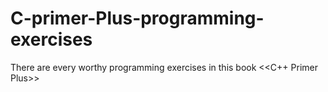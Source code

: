 # C-primer-Plus-programming-exercises
There are every worthy programming exercises in this book &lt;&lt;C++ Primer Plus>>
